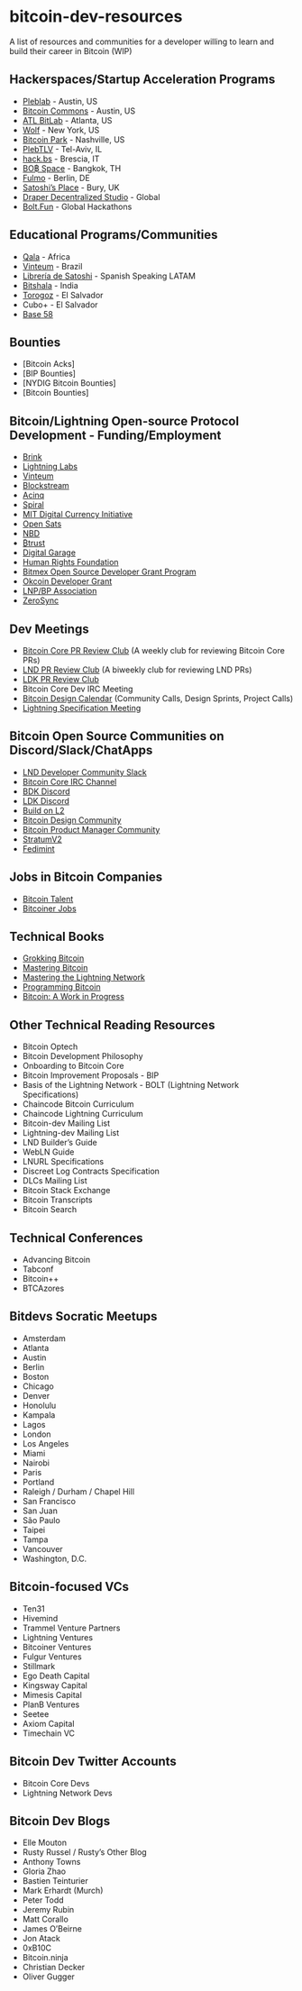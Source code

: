 # bitcoin-dev-resources
A list of resources and communities for a developer willing to learn and build their career in Bitcoin (WIP)

## Hackerspaces/Startup Acceleration Programs

- [Pleblab](https://www.pleblab.com/) - Austin, US
- [Bitcoin Commons](https://www.bitcoincommons.com/) - Austin, US
- [ATL BitLab](https://atlbitlab.com/) - Atlanta, US
- [Wolf](http://wolfnyc.com) - New York, US
- [Bitcoin Park](https://bitcoinpark.com/) - Nashville, US
- [PlebTLV](https://plebtlv.com/) -  Tel-Aviv, IL
- [hack.bs](https://hack.bs.it/) - Brescia, IT
- [BO฿ Space](https://www.bobspaces.net/) - Bangkok, TH
- [Fulmo](https://fulmo.org/) - Berlin, DE
- [Satoshi’s Place](https://satoshisplace.co.uk/) - Bury, UK
- [Draper Decentralized Studio](https://studio.draperx.vc/) - Global
- [Bolt.Fun](https://bolt.fun/) - Global Hackathons

## Educational Programs/Communities

- [Qala](https://qala.dev/) - Africa 
- [Vinteum](https://vinteum.org/) - Brazil
- [Librería de Satoshi](https://libreriadesatoshi.com/) - Spanish Speaking LATAM
- [Bitshala](https://www.bitshala.org/) - India
- [Torogoz](https://torogoz.dev/) - El Salvador
- Cubo+ - El Salvador
- [Base 58](http://base58.info)

## Bounties

- [Bitcoin Acks]
- [BIP Bounties]
- [NYDIG Bitcoin Bounties]
- [Bitcoin Bounties]

## Bitcoin/Lightning Open-source Protocol Development - Funding/Employment

- [Brink](https://brink.dev/)
- [Lightning Labs](https://lightning.engineering/)
- [Vinteum](https://vinteum.org/)
- [Blockstream](https://blockstream.com/)
- [Acinq](https://acinq.co/)
- [Spiral](https://spiral.xyz/)
- [MIT Digital Currency Initiative](https://lists.linuxfoundation.org/pipermail/lightning-dev/)
- [Open Sats](https://opensats.org/)
- [NBD](https://nbd.wtf/)
- [₿trust](https://twitter.com/btrustteam)
- [Digital Garage](https://www.dglab.com/en/)
- [Human Rights Foundation](https://hrf.org/programs_posts/devfund/)
- [Bitmex Open Source Developer Grant Program](https://blog.bitmex.com/grants/)
- [Okcoin Developer Grant](https://developergrant.okcoin.com/)
- [LNP/BP Association](https://www.lnp-bp.org/)
- [ZeroSync](https://zerosync.org/)

## Dev Meetings

- [Bitcoin Core PR Review Club](http://bitcoincore.reviews) (A weekly club for reviewing Bitcoin Core PRs)
- [LND PR Review Club](http://lnd.reviews) (A biweekly club for reviewing LND PRs)
- [LDK PR Review Club](https://ldk.reviews/)
- Bitcoin Core Dev IRC Meeting
- [Bitcoin Design Calendar](https://github.com/BitcoinDesign/Meta/issues?q=is%3Aissue+is%3Aopen+%22community+call%22) (Community Calls, Design Sprints, Project Calls)
- [Lightning Specification Meeting](https://github.com/lightning/bolts/issues?q=is%3Aissue+is%3Aopen+%22Lightning+Specification+Meeting%22+)

## Bitcoin Open Source Communities on Discord/Slack/ChatApps

- [LND Developer Community Slack](http://lightning.engineering/slack.html)
- [Bitcoin Core IRC Channel](https://bitcoincore.org/en/meetings/)
- [BDK Discord](https://discord.gg/dstn4dQ)
- [LDK Discord](https://discord.gg/5AcknnMfBw)
- [Build on L2](https://www.buildonl2.com/)
- [Bitcoin Design Community](https://join.slack.com/t/bitcoindesign/shared_invite/zt-1rxp55chx-dH6pWlTtWBqRw7VztgvBGA)
- [Bitcoin Product Manager Community](https://discord.gg/Ztvwn8fycA)
- [StratumV2](https://stratumprotocol.org/assets/discord.svg)
- [Fedimint](https://chat.fedimint.org/)

## Jobs in Bitcoin Companies

- [Bitcoin Talent](https://www.bitcointalent.co/)
- [Bitcoiner Jobs](https://bitcoinerjobs.com/)

## Technical Books

- [Grokking Bitcoin](https://github.com/kallerosenbaum/grokkingbitcoin)
- [Mastering Bitcoin](https://github.com/bitcoinbook/bitcoinbook)
- [Mastering the Lightning Network](https://github.com/lnbook/lnbook)
- [Programming Bitcoin](https://www.oreilly.com/library/view/programming-bitcoin/9781492031482/)
- [Bitcoin: A Work in Progress](https://www.btcwip.com/)

## Other Technical Reading Resources

- Bitcoin Optech
- Bitcoin Development Philosophy
- Onboarding to Bitcoin Core
- Bitcoin Improvement Proposals - BIP
- Basis of the Lightning Network - BOLT (Lightning Network Specifications)
- Chaincode Bitcoin Curriculum
- Chaincode Lightning Curriculum
- Bitcoin-dev Mailing List
- Lightning-dev Mailing List
- LND Builder’s Guide
- WebLN Guide
- LNURL Specifications
- Discreet Log Contracts Specification
- DLCs Mailing List
- Bitcoin Stack Exchange
- Bitcoin Transcripts
- Bitcoin Search

## Technical Conferences

- Advancing Bitcoin
- Tabconf
- Bitcoin++
- BTCAzores

## Bitdevs Socratic Meetups
 
- Amsterdam
- Atlanta
- Austin
- Berlin
- Boston
- Chicago
- Denver
- Honolulu
- Kampala
- Lagos
- London
- Los Angeles
- Miami
- Nairobi
- Paris
- Portland
- Raleigh / Durham / Chapel Hill
- San Francisco
- San Juan
- São Paulo
- Taipei
- Tampa
- Vancouver
- Washington, D.C.

## Bitcoin-focused VCs

- Ten31
- Hivemind
- Trammel Venture Partners
- Lightning Ventures
- Bitcoiner Ventures
- Fulgur Ventures
- Stillmark
- Ego Death Capital
- Kingsway Capital
- Mimesis Capital
- PlanB Ventures
- Seetee
- Axiom Capital
- Timechain VC

## Bitcoin Dev Twitter Accounts

- Bitcoin Core Devs
- Lightning Network Devs

## Bitcoin Dev Blogs

- Elle Mouton
- Rusty Russel / Rusty’s Other Blog
- Anthony Towns
- Gloria Zhao
- Bastien Teinturier
- Mark Erhardt (Murch)
- Peter Todd
- Jeremy Rubin
- Matt Corallo
- James O’Beirne
- Jon Atack
- 0xB10C
- Bitcoin.ninja
- Christian Decker
- Oliver Gugger



